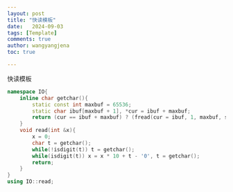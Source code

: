 ```yaml
---
layout: post
title: "快读模板"
date:   2024-09-03
tags: [Template]
comments: true
author: wangyangjena
toc: true

---
```


<!-- 在Markdown文件中 -->

<script src="https://cdnjs.cloudflare.com/ajax/libs/jquery/3.6.0/jquery.min.js"></script>
<script>
$(document).ready(function() {
    var text = $('article').text(); // 获取文章内容
    var wordCount = text.split(/\s+/).length; // 计算字数
    $('article').append('<p>字数统计： ' + wordCount + '</p>'); // 将字数添加到文章中
});
</script>



<head>
    <script src="https://cdn.mathjax.org/mathjax/latest/MathJax.js?config=TeX-AMS-MML_HTMLorMML" type="text/javascript"></script>
    <script type="text/x-mathjax-config">
        MathJax.Hub.Config({
            tex2jax: {
            skipTags: ['script', 'noscript', 'style', 'textarea', 'pre'],
            inlineMath: [['$','$']]
            }
        });
    </script>
</head>





快读模板



```cpp
namespace IO{
	inline char getchar(){
		static const int maxbuf = 65536;
		static char ibuf[maxbuf + 1], *cur = ibuf + maxbuf;
	    return (cur == ibuf + maxbuf) ? (fread(cur = ibuf, 1, maxbuf, stdin), *cur++) : *cur++;
	}
	void read(int &x){
		x = 0;
		char t = getchar();
		while(!isdigit(t)) t = getchar();
		while(isdigit(t)) x = x * 10 + t - '0', t = getchar();
		return;
	}
}
using IO::read;
```

